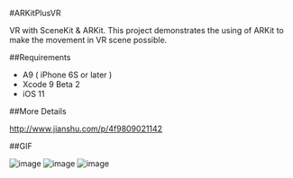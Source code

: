 #ARKitPlusVR

VR with SceneKit &amp; ARKit. 
This project demonstrates the using of ARKit to make the movement in VR scene possible.

##Requirements

* A9 ( iPhone 6S or later )
* Xcode 9 Beta 2
* iOS 11

##More Details

http://www.jianshu.com/p/4f9809021142

##GIF

![image](https://github.com/WorkerAmo/ARKitPlusVR/blob/master/demo00.gif)
![image](https://github.com/WorkerAmo/ARKitPlusVR/blob/master/demo02.gif)
![image](https://github.com/WorkerAmo/ARKitPlusVR/blob/master/demo01.gif)



